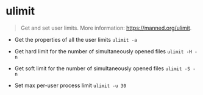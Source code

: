 # ulimit
> Get and set user limits.
> More information: <https://manned.org/ulimit>.

- Get the properties of all the user limits
`ulimit -a`

- Get hard limit for the number of simultaneously opened files
`ulimit -H -n`

- Get soft limit for the number of simultaneously opened files
`ulimit -S -n`

- Set max per-user process limit
`ulimit -u 30`
